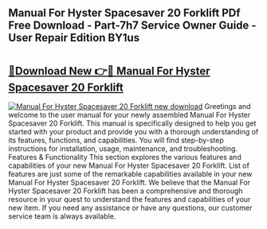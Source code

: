 ## Manual For Hyster Spacesaver 20 Forklift PDf Free Download - Part-7h7 Service Owner Guide - User Repair Edition BY1us

# <h2><a href="http://bc84245.oget.top/?id=Manual+For+Hyster+Spacesaver+20+Forklift">🔗Download New 👉🔴 Manual For Hyster Spacesaver 20 Forklift</a></h2>

[![Manual For Hyster Spacesaver 20 Forklift new download](https://i.imgur.com/5g1atiW.png)](http://bc84245.oget.top/?id=Manual+For+Hyster+Spacesaver+20+Forklift)
Greetings and welcome to the user manual for your newly assembled Manual For Hyster Spacesaver 20 Forklift. This manual is specifically designed to help you get started with your product and provide you with a thorough understanding of its features, functions, and capabilities. You will find step-by-step instructions for installation, usage, maintenance, and troubleshooting. Features & Functionality This section explores the various features and capabilities of your new Manual For Hyster Spacesaver 20 Forklift. List of features are just some of the remarkable capabilities available in your new Manual For Hyster Spacesaver 20 Forklift. We believe that the Manual For Hyster Spacesaver 20 Forklift has been a comprehensive and thorough resource in your quest to understand the features and capabilities of your new item. If you need any assistance or have any questions, our customer service team is always available.
